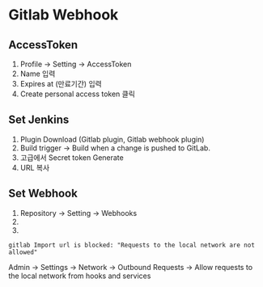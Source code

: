 # Gitlab Webhook

## AccessToken
1. Profile -> Setting -> AccessToken
2. Name 입력
3. Expires at (만료기간) 입력
4. Create personal access token 클릭

## Set Jenkins
1. Plugin Download (Gitlab plugin, Gitlab webhook plugin)
2. Build trigger -> Build when a change is pushed to GitLab.
3. 고급에서 Secret token Generate
4. URL 복사

## Set Webhook
1. Repository -> Setting -> Webhooks
2. 
3.




`gitlab Import url is blocked: "Requests to the local network are not allowed"`

Admin -> Settings -> Network -> Outbound Requests ->
Allow requests to the local network from hooks and services
